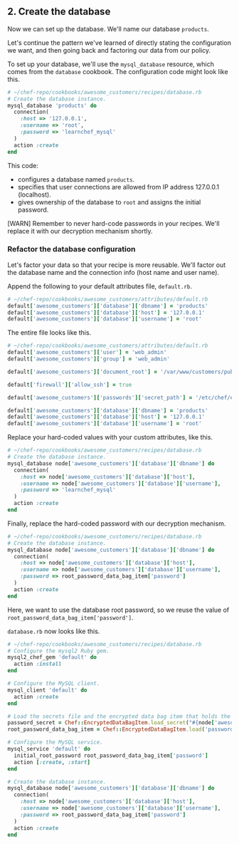 ## 2. Create the database

Now we can set up the database. We'll name our database `products`.

Let's continue the pattern we've learned of directly stating the configuration we want, and then going back and factoring our data from our policy.

To set up your database, we'll use the `mysql_database` resource, which comes from the `database` cookbook. The configuration code might look like this.

```ruby
# ~/chef-repo/cookbooks/awesome_customers/recipes/database.rb
# Create the database instance.
mysql_database 'products' do
  connection(
    :host => '127.0.0.1',
    :username => 'root',
    :password => 'learnchef_mysql'
  )
  action :create
end
```

This code:

* configures a database named `products`.
* specifies that user connections are allowed from IP address 127.0.0.1 (localhost).
* gives ownership of the database to `root` and assigns the initial password.

[WARN] Remember to never hard-code passwords in your recipes. We'll replace it with our decryption mechanism shortly.

### Refactor the database configuration

Let's factor your data so that your recipe is more reusable. We'll factor out the database name and the connection info (host name and user name).

Append the following to your default attributes file, <code class="file-path">default.rb</code>.

```ruby
# ~/chef-repo/cookbooks/awesome_customers/attributes/default.rb
default['awesome_customers']['database']['dbname'] = 'products'
default['awesome_customers']['database']['host'] = '127.0.0.1'
default['awesome_customers']['database']['username'] = 'root'
```

The entire file looks like this.

```ruby
# ~/chef-repo/cookbooks/awesome_customers/attributes/default.rb
default['awesome_customers']['user'] = 'web_admin'
default['awesome_customers']['group'] = 'web_admin'

default['awesome_customers']['document_root'] = '/var/www/customers/public_html'

default['firewall']['allow_ssh'] = true

default['awesome_customers']['passwords']['secret_path'] = '/etc/chef/encrypted_data_bag_secret'

default['awesome_customers']['database']['dbname'] = 'products'
default['awesome_customers']['database']['host'] = '127.0.0.1'
default['awesome_customers']['database']['username'] = 'root'
```

Replace your hard-coded values with your custom attributes, like this.

```ruby
# ~/chef-repo/cookbooks/awesome_customers/recipes/database.rb
# Create the database instance.
mysql_database node['awesome_customers']['database']['dbname'] do
  connection(
    :host => node['awesome_customers']['database']['host'],
    :username => node['awesome_customers']['database']['username'],
    :password => 'learnchef_mysql'
  )
  action :create
end
```

Finally, replace the hard-coded password with our decryption mechanism.

```ruby
# ~/chef-repo/cookbooks/awesome_customers/recipes/database.rb
# Create the database instance.
mysql_database node['awesome_customers']['database']['dbname'] do
  connection(
    :host => node['awesome_customers']['database']['host'],
    :username => node['awesome_customers']['database']['username'],
    :password => root_password_data_bag_item['password']
  )
  action :create
end
```

Here, we want to use the database root password, so we reuse the value of `root_password_data_bag_item['password']`.

<code class="file-path">database.rb</code> now looks like this.

```ruby
# ~/chef-repo/cookbooks/awesome_customers/recipes/database.rb
# Configure the mysql2 Ruby gem.
mysql2_chef_gem 'default' do
  action :install
end

# Configure the MySQL client.
mysql_client 'default' do
  action :create
end

# Load the secrets file and the encrypted data bag item that holds the root password.
password_secret = Chef::EncryptedDataBagItem.load_secret("#{node['awesome_customers']['passwords']['secret_path']}")
root_password_data_bag_item = Chef::EncryptedDataBagItem.load('passwords', 'sql_server_root_password', password_secret)

# Configure the MySQL service.
mysql_service 'default' do
  initial_root_password root_password_data_bag_item['password']
  action [:create, :start]
end

# Create the database instance.
mysql_database node['awesome_customers']['database']['dbname'] do
  connection(
    :host => node['awesome_customers']['database']['host'],
    :username => node['awesome_customers']['database']['username'],
    :password => root_password_data_bag_item['password']
  )
  action :create
end
```
